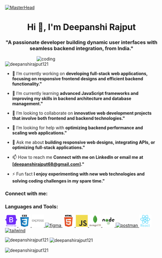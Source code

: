 [![MasterHead](https://connect-platform.github.io/coding-blog-plugin/img/cb-banner.svg)](https://deepanshirajput.io)
<h1 align="center">Hi 👋, I'm Deepanshi Rajput</h1>
<h3 align="center">"A passionate developer building dynamic user interfaces with seamless backend integration, from India."</h3>
<img align="right" alt="coding" width="400" src="https://cdn.dribbble.com/users/4055494/screenshots/15215756/media/d2b66c4ca0192aa26d103448b3d1518b.gif">

<p align="left"> <img src="https://komarev.com/ghpvc/?username=deepanshirajput121&label=Profile%20views&color=0e75b6&style=flat" alt="deepanshirajput121" /> </p>

- 🔭 I’m currently working on **developing full-stack web applications, focusing on responsive frontend designs and efficient backend functionality."**

- 🌱 I’m currently learning **advanced JavaScript frameworks and improving my skills in backend architecture and database management."**

- 👯 I’m looking to collaborate on **innovative web development projects that involve both frontend and backend technologies."**

- 🤝 I’m looking for help with **optimizing backend performance and scaling web applications."**

- 💬 Ask me about **building responsive web designs, integrating APIs, or optimizing full-stack applications."**

- 📫 How to reach me **Connect with me on LinkedIn or email me at [deepanshirajput68@gmail.com]."**

- ⚡ Fun fact **I enjoy experimenting with new web technologies and solving coding challenges in my spare time."**

<h3 align="left">Connect with me:</h3>
<p align="left">
</p>

<h3 align="left">Languages and Tools:</h3>
<p align="left"> <a href="https://getbootstrap.com" target="_blank" rel="noreferrer"> <img src="https://raw.githubusercontent.com/devicons/devicon/master/icons/bootstrap/bootstrap-plain-wordmark.svg" alt="bootstrap" width="40" height="40"/> </a> <a href="https://www.w3schools.com/css/" target="_blank" rel="noreferrer"> <img src="https://raw.githubusercontent.com/devicons/devicon/master/icons/css3/css3-original-wordmark.svg" alt="css3" width="40" height="40"/> </a> <a href="https://expressjs.com" target="_blank" rel="noreferrer"> <img src="https://raw.githubusercontent.com/devicons/devicon/master/icons/express/express-original-wordmark.svg" alt="express" width="40" height="40"/> </a> <a href="https://www.figma.com/" target="_blank" rel="noreferrer"> <img src="https://www.vectorlogo.zone/logos/figma/figma-icon.svg" alt="figma" width="40" height="40"/> </a> <a href="https://www.w3.org/html/" target="_blank" rel="noreferrer"> <img src="https://raw.githubusercontent.com/devicons/devicon/master/icons/html5/html5-original-wordmark.svg" alt="html5" width="40" height="40"/> </a> <a href="https://developer.mozilla.org/en-US/docs/Web/JavaScript" target="_blank" rel="noreferrer"> <img src="https://raw.githubusercontent.com/devicons/devicon/master/icons/javascript/javascript-original.svg" alt="javascript" width="40" height="40"/> </a> <a href="https://www.mongodb.com/" target="_blank" rel="noreferrer"> <img src="https://raw.githubusercontent.com/devicons/devicon/master/icons/mongodb/mongodb-original-wordmark.svg" alt="mongodb" width="40" height="40"/> </a> <a href="https://nodejs.org" target="_blank" rel="noreferrer"> <img src="https://raw.githubusercontent.com/devicons/devicon/master/icons/nodejs/nodejs-original-wordmark.svg" alt="nodejs" width="40" height="40"/> </a> <a href="https://postman.com" target="_blank" rel="noreferrer"> <img src="https://www.vectorlogo.zone/logos/getpostman/getpostman-icon.svg" alt="postman" width="40" height="40"/> </a> <a href="https://reactjs.org/" target="_blank" rel="noreferrer"> <img src="https://raw.githubusercontent.com/devicons/devicon/master/icons/react/react-original-wordmark.svg" alt="react" width="40" height="40"/> </a> <a href="https://tailwindcss.com/" target="_blank" rel="noreferrer"> <img src="https://www.vectorlogo.zone/logos/tailwindcss/tailwindcss-icon.svg" alt="tailwind" width="40" height="40"/> </a> </p>

<p><img align="left" src="https://github-readme-stats.vercel.app/api/top-langs?username=deepanshirajput121&show_icons=true&locale=en&layout=compact" alt="deepanshirajput121" /></p>

<p>&nbsp;<img align="center" src="https://github-readme-stats.vercel.app/api?username=deepanshirajput121&show_icons=true&locale=en" alt="deepanshirajput121" /></p>

<p><img align="center" src="https://github-readme-streak-stats.herokuapp.com/?user=deepanshirajput121&" alt="deepanshirajput121" /></p>

